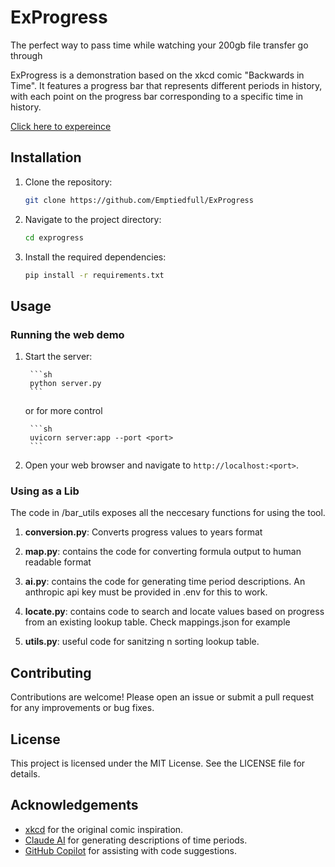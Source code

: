 # ExProgress

The perfect way to pass time while watching your 200gb file transfer go through

ExProgress is a demonstration based on the xkcd comic "Backwards in Time". It features a progress bar that represents different periods in history, with each point on the progress bar corresponding to a specific time in history.

[Click here to expereince]()

## Installation



1. Clone the repository:
    ```sh
    git clone https://github.com/Emptiedfull/ExProgress
    ```
2. Navigate to the project directory:
    ```sh
    cd exprogress
    ```
3. Install the required dependencies:
    ```sh
    pip install -r requirements.txt
    ```

## Usage

### Running the web demo

1. Start the server:

        ```sh
        python server.py
        ```

    or for more control

        ```sh
        uvicorn server:app --port <port> 
        ```
   
2. Open your web browser and navigate to `http://localhost:<port>`.

### Using as a Lib

The code in /bar_utils exposes all the neccesary functions for using the tool.

1. **conversion.py**: Converts progress values to years format

2. **map.py**: contains the code for converting         formula     output to human readable format

3. **ai.py**: contains the code for generating time period descriptions. An anthropic api key must be provided in .env for this to work.

4. **locate.py**: contains code to search and locate values based on progress from an existing lookup table. Check mappings.json for example

5. **utils.py**: useful code for sanitzing n sorting lookup table.






## Contributing

Contributions are welcome! Please open an issue or submit a pull request for any improvements or bug fixes.

## License

This project is licensed under the MIT License. See the LICENSE file for details.

## Acknowledgements

- [xkcd](https://xkcd.com/) for the original comic inspiration.
- [Claude AI](https://claude.ai) for generating descriptions of time periods.
- [GitHub Copilot](https://github.com/features/copilot) for assisting with code suggestions.